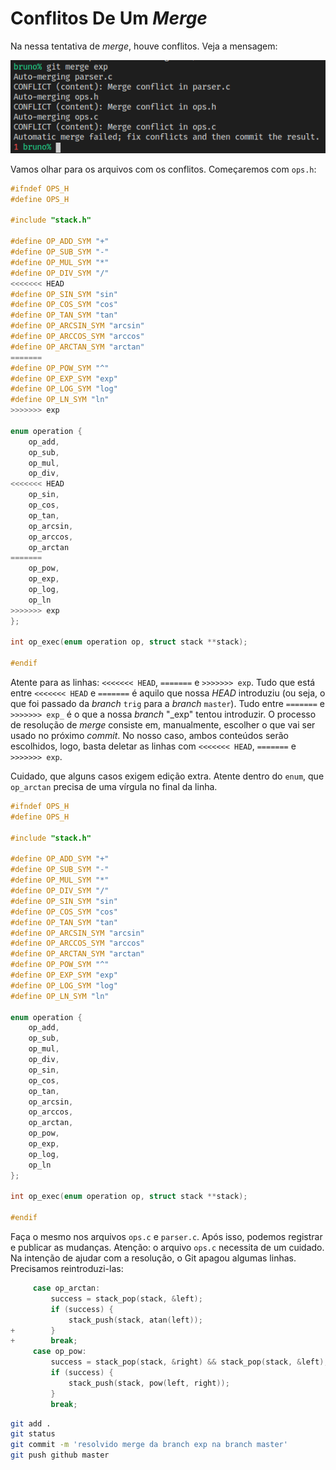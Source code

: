 # Conflitos De Um _Merge_

Na nessa tentativa de _merge_, houve conflitos. Veja a mensagem:

![merge teve conflitos](./exemplo-merge-conflito.png)

Vamos olhar para os arquivos com os conflitos. Começaremos com `ops.h`:

```C
#ifndef OPS_H
#define OPS_H

#include "stack.h"

#define OP_ADD_SYM "+"
#define OP_SUB_SYM "-"
#define OP_MUL_SYM "*"
#define OP_DIV_SYM "/"
<<<<<<< HEAD
#define OP_SIN_SYM "sin"
#define OP_COS_SYM "cos"
#define OP_TAN_SYM "tan"
#define OP_ARCSIN_SYM "arcsin"
#define OP_ARCCOS_SYM "arccos"
#define OP_ARCTAN_SYM "arctan"
=======
#define OP_POW_SYM "^"
#define OP_EXP_SYM "exp"
#define OP_LOG_SYM "log"
#define OP_LN_SYM "ln"
>>>>>>> exp

enum operation {
    op_add,
    op_sub,
    op_mul,
    op_div,
<<<<<<< HEAD
    op_sin,
    op_cos,
    op_tan,
    op_arcsin,
    op_arccos,
    op_arctan
=======
    op_pow,
    op_exp,
    op_log,
    op_ln
>>>>>>> exp
};

int op_exec(enum operation op, struct stack **stack);

#endif
```

Atente para as linhas: `<<<<<<< HEAD`, `=======` e `>>>>>>> exp`. Tudo que está
entre `<<<<<<< HEAD` e `=======` é aquilo que nossa _HEAD_ introduziu (ou seja,
o que foi passado da _branch_ `trig` para a _branch_ `master`). Tudo entre
`=======` e `>>>>>>> exp_` é o que a nossa _branch_ "_exp" tentou introduzir. O
processo de resolução de _merge_ consiste em, manualmente, escolher o que vai
ser usado no próximo _commit_. No nosso caso, ambos conteúdos serão escolhidos,
logo, basta deletar as linhas com `<<<<<<< HEAD`, `=======` e `>>>>>>> exp`.

Cuidado, que alguns casos exigem edição extra. Atente dentro do `enum`, que
`op_arctan` precisa de uma vírgula no final da linha.

```C
#ifndef OPS_H
#define OPS_H

#include "stack.h"

#define OP_ADD_SYM "+"
#define OP_SUB_SYM "-"
#define OP_MUL_SYM "*"
#define OP_DIV_SYM "/"
#define OP_SIN_SYM "sin"
#define OP_COS_SYM "cos"
#define OP_TAN_SYM "tan"
#define OP_ARCSIN_SYM "arcsin"
#define OP_ARCCOS_SYM "arccos"
#define OP_ARCTAN_SYM "arctan"
#define OP_POW_SYM "^"
#define OP_EXP_SYM "exp"
#define OP_LOG_SYM "log"
#define OP_LN_SYM "ln"

enum operation {
    op_add,
    op_sub,
    op_mul,
    op_div,
    op_sin,
    op_cos,
    op_tan,
    op_arcsin,
    op_arccos,
    op_arctan,
    op_pow,
    op_exp,
    op_log,
    op_ln
};

int op_exec(enum operation op, struct stack **stack);

#endif
```

Faça o mesmo nos arquivos `ops.c` e `parser.c`. Após isso, podemos registrar e
publicar as mudanças. Atenção: o arquivo `ops.c` necessita de um cuidado. Na
intenção de ajudar com a resolução, o Git apagou algumas linhas. Precisamos
reintroduzi-las:

```C
     case op_arctan:
         success = stack_pop(stack, &left);
         if (success) {
             stack_push(stack, atan(left));
+        }
+        break;
     case op_pow:
         success = stack_pop(stack, &right) && stack_pop(stack, &left);
         if (success) {
             stack_push(stack, pow(left, right));
         }
         break;
```

```sh
git add .
git status
git commit -m 'resolvido merge da branch exp na branch master'
git push github master
```
